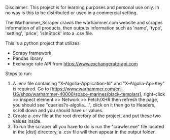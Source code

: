 Disclaimer: This project is for learning purposes and personal use only. In no way is this to be distributed or used in a commercial setting.

The Warhammer_Scraper crawls the warhammer.com website and scrapes information of all products, then outputs information such as 'name', 'type', 'setting', 'price', 'isInStock' into a .csv file.

This is a python project that utilizes
- Scrapy framework
- Pandas library
- Exchange rate API from https://www.exchangerate-api.com

Steps to run:
1. A .env file containing "X-Algolia-Application-Id" and "X-Algolia-Api-Key" is required. Go to [https://www.warhammer.com/en-US/shop/warhammer-40000/space-marines/black-templars], right-click >> inspect element >> Network >> Fetch/XHR then refresh the page, you should see "queries?x-algolia....", click on it then go to Headers, scroll down and you should have ur values.
2. Create a .env file at the root directory of the project, and put these two values inside.
3. To run the scraper all you have to do is run the "crawler.exe" file located in the [dist] directory, a .csv file will then appear in the output folder. 

